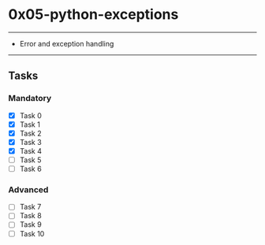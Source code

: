 # 0x05-python-exceptions

---
* Error and exception handling
---

## Tasks
### Mandatory
- [x] Task 0
- [x] Task 1
- [x] Task 2
- [x] Task 3
- [x] Task 4
- [ ] Task 5
- [ ] Task 6

### Advanced
- [ ] Task 7
- [ ] Task 8
- [ ] Task 9
- [ ] Task 10
